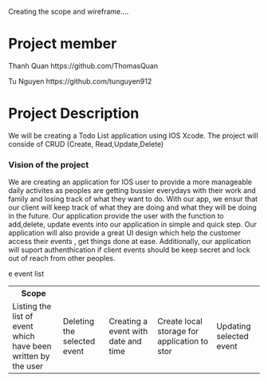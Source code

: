 Creating the scope and wireframe....
<h1> Project member </h1>
<p>  Thanh Quan https://github.com/ThomasQuan </p>
<p> Tu Nguyen https://github.com/tunguyen912 </p>
<h1> Project Description </h1>
<p> We will be creating a Todo List application using IOS Xcode. The project will conside of CRUD (Create, Read,Update,Delete)  </p>
<h3>Vision of the project</h3>
<p>We are creating an application for IOS user to provide a more manageable daily activites as peoples are getting bussier everydays with their work and family and losing track of what they want to do. With our app, we ensur that our client will keep track of what they are doing and what they will be doing in the future. Our application provide the user with the function to add,delete, update events into our application in simple and quick step. Our application will also provide a great UI design which help the customer access their events , get things done at ease. Additionally, our application will suport authenthication if client events should be keep secret and lock out of reach from other peoples.</p>
<p>  </p>
<tb>
<table>
  <tr>
    <th>Scope</th>
  </tr>
  <tr>
    <td>Listing the list of event which have been written by the user</td>
    <td>Deleting the selected event</td>
    <td>Creating a event with date and time</td>
        <td>Create local storage for application to stor    <td>Updating selected event</td>
e event list</td>

  </tr>

</table>
